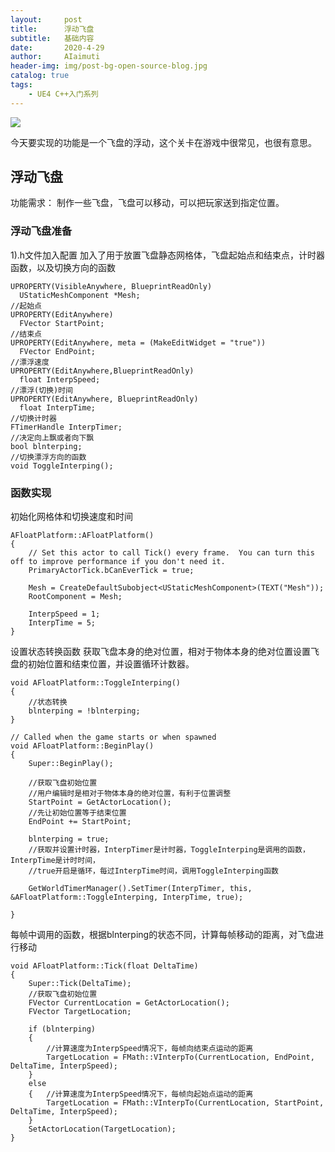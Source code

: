 ```yaml
---
layout:     post
title:      浮动飞盘
subtitle:   基础内容
date:       2020-4-29
author:     AIaimuti
header-img: img/post-bg-open-source-blog.jpg
catalog: true
tags:
    - UE4 C++入门系列
---
```

![](https://github.com/AIaimuti/aiaimuti.github.io/blob/master/Gif/FloatPlatform_out.gif)

今天要实现的功能是一个飞盘的浮动，这个关卡在游戏中很常见，也很有意思。
## 浮动飞盘
功能需求： 制作一些飞盘，飞盘可以移动，可以把玩家送到指定位置。
### 浮动飞盘准备
1).h文件加入配置
加入了用于放置飞盘静态网格体，飞盘起始点和结束点，计时器函数，以及切换方向的函数
```
UPROPERTY(VisibleAnywhere, BlueprintReadOnly)
  UStaticMeshComponent *Mesh;
//起始点
UPROPERTY(EditAnywhere)
  FVector StartPoint;
//结束点
UPROPERTY(EditAnywhere, meta = (MakeEditWidget = "true"))
  FVector EndPoint;
//漂浮速度
UPROPERTY(EditAnywhere,BlueprintReadOnly)
  float InterpSpeed;
//漂浮(切换)时间
UPROPERTY(EditAnywhere, BlueprintReadOnly)
  float InterpTime;
//切换计时器
FTimerHandle InterpTimer;
//决定向上飘或者向下飘
bool blnterping;
//切换漂浮方向的函数
void ToggleInterping();

```
### 函数实现
初始化网格体和切换速度和时间
```
AFloatPlatform::AFloatPlatform()
{
 	// Set this actor to call Tick() every frame.  You can turn this off to improve performance if you don't need it.
	PrimaryActorTick.bCanEverTick = true;

	Mesh = CreateDefaultSubobject<UStaticMeshComponent>(TEXT("Mesh"));
	RootComponent = Mesh;

	InterpSpeed = 1;
	InterpTime = 5;
}
```
设置状态转换函数
获取飞盘本身的绝对位置，相对于物体本身的绝对位置设置飞盘的初始位置和结束位置，并设置循环计数器。
```
void AFloatPlatform::ToggleInterping()
{
	//状态转换
	blnterping = !blnterping;
}

// Called when the game starts or when spawned
void AFloatPlatform::BeginPlay()
{
	Super::BeginPlay();

	//获取飞盘初始位置
	//用户编辑时是相对于物体本身的绝对位置，有利于位置调整
	StartPoint = GetActorLocation();
	//先让初始位置等于结束位置
	EndPoint += StartPoint;

	blnterping = true;
	//获取并设置计时器，InterpTimer是计时器，ToggleInterping是调用的函数，InterpTime是计时时间，
	//true开启是循环，每过InterpTime时间，调用ToggleInterping函数
  
	GetWorldTimerManager().SetTimer(InterpTimer, this, &AFloatPlatform::ToggleInterping, InterpTime, true);
	
}
```
每帧中调用的函数，根据blnterping的状态不同，计算每帧移动的距离，对飞盘进行移动
```
void AFloatPlatform::Tick(float DeltaTime)
{
	Super::Tick(DeltaTime);
	//获取飞盘初始位置
	FVector CurrentLocation = GetActorLocation();
	FVector TargetLocation;

	if (blnterping)
	{
		//计算速度为InterpSpeed情况下，每帧向结束点运动的距离
		TargetLocation = FMath::VInterpTo(CurrentLocation, EndPoint, DeltaTime, InterpSpeed);
	}
	else
	{	//计算速度为InterpSpeed情况下，每帧向起始点运动的距离
		TargetLocation = FMath::VInterpTo(CurrentLocation, StartPoint, DeltaTime, InterpSpeed);	
	}
	SetActorLocation(TargetLocation);
}
```

